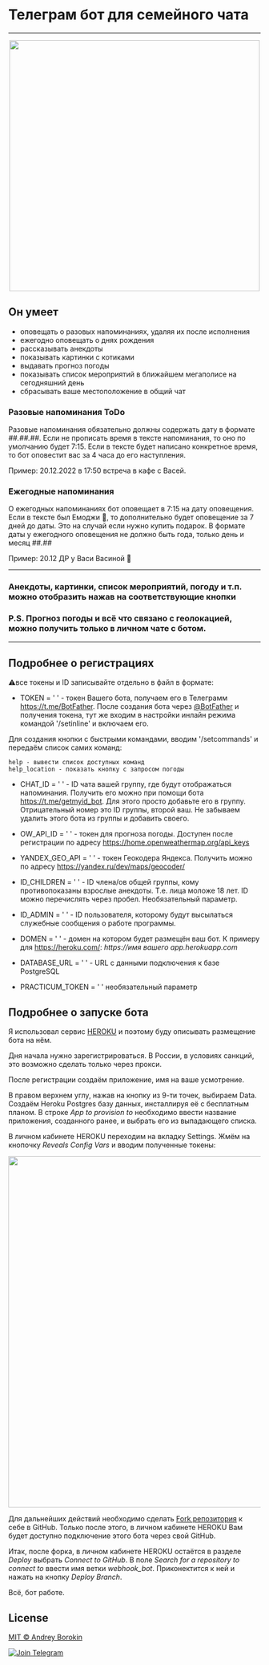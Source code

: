 # Телеграм бот для семейного чата

***
<p align="center">
    <img src="https://github.com/exp-ext/GitProjects/blob/main/pre.png" width="500">
</p>

## Он умеет

- оповещать о разовых напоминаниях, удаляя их после исполнения
- ежегодно оповещать о днях рождения
- рассказывать анекдоты
- показывать картинки с котиками
- выдавать прогноз погоды
- показывать список мероприятий в ближайшем мегаполисе на сегодняшний день
- сбрасывать ваше местоположение в общий чат

### Разовые напоминания ToDo

Разовые напоминания обязательно должны содержать дату в формате *##.##.##*. Если не прописать время в тексте напоминания, то оно по умолчанию будет 7:15. Если в тексте будет написано конкретное время, то бот оповестит вас за 4 часа до его наступления.

Пример: 20.12.2022 в 17:50 встреча в кафе с Васей.

### Ежегодные напоминания

О ежегодных напоминаниях бот оповещает в 7:15 на дату оповещения. Если в тексте был Емоджи 🎁, то дополнительно будет оповещение за 7 дней до даты. Это на случай если нужно купить подарок. В формате даты у ежегодного оповещения не должно быть года, только день и месяц *##.##*

Пример: 20.12 ДР у Васи Васиной 🎁

***

### Анекдоты, картинки, список мероприятий, погоду и т.п. можно отобразить нажав на соответствующие кнопки

### P.S. Прогноз погоды и всё что связано с геолокацией, можно получить только в личном чате с ботом.

***

## Подробнее о регистрациях

⚠️все токены и ID записывайте отдельно в файл в формате:

- TOKEN = ' ' - токен Вашего бота, получаем его в Телеграмм https://t.me/BotFather.
После создания бота через [@BotFather](https://t.me/BotFather) и получения токена, тут же входим в настройки инлайн режима командой '/setinline' и включаем его.

Для создания кнопки с быстрыми командами, вводим '/setcommands' и передаём список самих команд:

    help - вывести список доступных команд
    help_location - показать кнопку с запросом погоды

- CHAT_ID = ' ' - ID чата вашей группу, где будут отображаться напоминания. Получить его можно при помощи бота https://t.me/getmyid_bot. Для этого просто добавьте его в группу. Отрицательный номер это ID группы, второй ваш. Не забываем удалить этого бота из группы и добавить своего.

- OW_API_ID = ' ' - токен для прогноза погоды. Доступен после регистрации по адресу https://home.openweathermap.org/api_keys

- YANDEX_GEO_API = ' ' - токен Геокодера Яндекса. Получить можно по адресу  https://yandex.ru/dev/maps/geocoder/

- ID_CHILDREN = ' ' - ID члена/ов общей группы, кому противопоказаны взрослые анекдоты. Т.е. лица моложе 18 лет. ID можно перечислять через пробел. Необязательный параметр.

- ID_ADMIN = ' ' - ID пользователя, которому будут высылаться служебные сообщения о работе программы.

- DOMEN = ' ' - домен на котором будет размещён ваш бот. К примеру для https://heroku.com/: *https://имя вашего app.herokuapp.com*

- DATABASE_URL = ' ' - URL с данными подключения к базе PostgreSQL

- PRACTICUM_TOKEN = ' ' необязательный параметр

## Подробнее о запуске бота

Я использовал сервис [HEROKU](https://heroku.com/) и поэтому буду описывать размещение бота на нём.

Дня начала нужно зарегистрироваться. В России, в условиях санкций, это возможно сделать только через прокси.

После регистрации создаём приложение, имя на ваше усмотрение.

В правом верхнем углу, нажав на кнопку из 9-ти точек, выбираем Data. Создаём Heroku Postgres базу данных, инсталлируя её с бесплатным планом. В строке *App to provision to* необходимо ввести название приложения, созданного ранее, и выбрать его из выпадающего списка.

В личном кабинете HEROKU переходим на вкладку Settings. Жмём на кнопочку *Reveals Config Vars* и вводим полученные токены:

<img src="https://github.com/exp-ext/GitProjects/blob/main/Снимок экрана от 2022-10-17 13-03-53.png" width="700">

Для дальнейших действий необходимо сделать [Fork репозитория](https://github.com/exp-ext/webhook_bot) к себе в GitHub. Только после этого, в личном кабинете HEROKU Вам будет доступно подключение этого бота через свой GitHub.

Итак, после форка, в личном кабинете HEROKU остаётся в разделе *Deploy* выбрать *Connect to GitHub*. В поле *Search for a repository to connect to* ввести имя ветки *webhook_bot*. Приконектится к ней и нажать на кнопку *Deploy Branch*.

Всё, бот  работе.

## License

[MIT © Andrey Borokin](https://github.com/exp-ext/webhook_bot/blob/main/LICENSE.txt)

[![Join Telegram](https://img.shields.io/badge/My%20Telegram-Join-blue)](https://t.me/Borokin)
